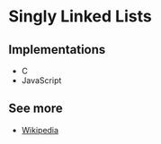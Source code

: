 # Singly Linked Lists

## Implementations
  - C
  - JavaScript

## See more
  - [Wikipedia](https://en.wikipedia.org/wiki/Linked_list)